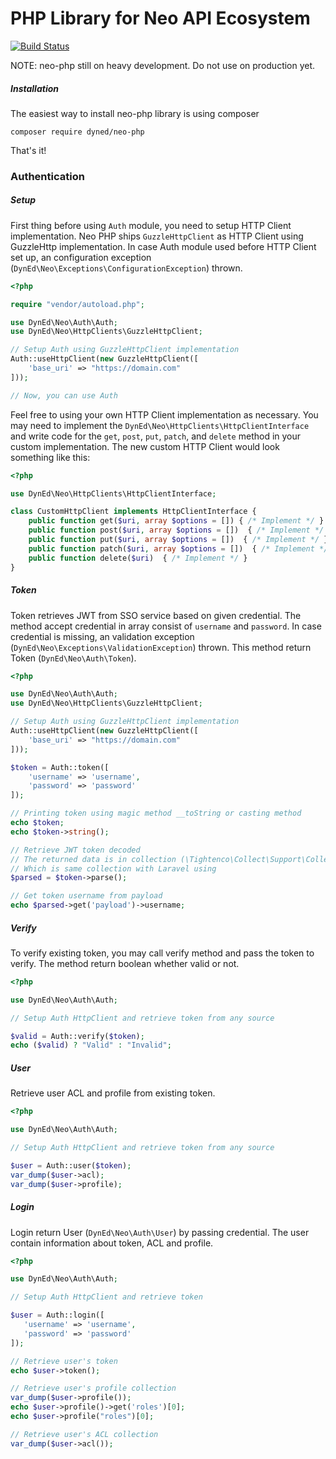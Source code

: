 # PHP Library for Neo API Ecosystem 
[![Build Status](https://travis-ci.org/jsilalahi/neo-php.svg?branch=master)](https://travis-ci.org/jsilalahi/neo-php)

NOTE: neo-php still on heavy development. Do not use on production yet.

##### Installation

The easiest way to install neo-php library is using composer
```
composer require dyned/neo-php
```
That's it!


### Authentication


##### Setup
First thing before using `Auth` module, you need to setup HTTP Client implementation. Neo PHP ships `GuzzleHttpClient` as HTTP Client using GuzzleHttp implementation. In case Auth module used before HTTP Client set up, an configuration exception (`DynEd\Neo\Exceptions\ConfigurationException`) thrown.

```php
<?php 

require "vendor/autoload.php";

use DynEd\Neo\Auth\Auth;
use DynEd\Neo\HttpClients\GuzzleHttpClient;

// Setup Auth using GuzzleHttpClient implementation
Auth::useHttpClient(new GuzzleHttpClient([
    'base_uri' => "https://domain.com"
]));

// Now, you can use Auth
```

Feel free to using your own HTTP Client implementation as necessary. You may need to implement the `DynEd\Neo\HttpClients\HttpClientInterface` and write code for the `get`, `post`, `put`, `patch`, and `delete` method in your custom implementation. The new custom HTTP Client would look something like this:

```php
<?php

use DynEd\Neo\HttpClients\HttpClientInterface;

class CustomHttpClient implements HttpClientInterface {
    public function get($uri, array $options = []) { /* Implement */ }
    public function post($uri, array $options = [])  { /* Implement */ }
    public function put($uri, array $options = [])  { /* Implement */ }
    public function patch($uri, array $options = [])  { /* Implement */ }
    public function delete($uri)  { /* Implement */ }
}
```

##### Token
Token retrieves JWT from SSO service based on given credential. The method accept credential in array consist of `username` and `password`. In case credential is missing, an validation exception (`DynEd\Neo\Exceptions\ValidationException`) thrown. This method return Token (`DynEd\Neo\Auth\Token`).

```php
<?php

use DynEd\Neo\Auth\Auth;
use DynEd\Neo\HttpClients\GuzzleHttpClient;

// Setup Auth using GuzzleHttpClient implementation
Auth::useHttpClient(new GuzzleHttpClient([
    'base_uri' => "https://domain.com"
]));

$token = Auth::token([
    'username' => 'username',
    'password' => 'password'
]);

// Printing token using magic method __toString or casting method
echo $token;
echo $token->string();

// Retrieve JWT token decoded
// The returned data is in collection (\Tightenco\Collect\Support\Collection)
// Which is same collection with Laravel using
$parsed = $token->parse();

// Get token username from payload
echo $parsed->get('payload')->username;
```

##### Verify
To verify existing token, you may call verify method and pass the token to verify. The method return boolean whether valid or not.

```php
<?php

use DynEd\Neo\Auth\Auth;

// Setup Auth HttpClient and retrieve token from any source

$valid = Auth::verify($token);
echo ($valid) ? "Valid" : "Invalid";
```

##### User
Retrieve user ACL and profile from existing token.

 ```php
<?php

use DynEd\Neo\Auth\Auth;

// Setup Auth HttpClient and retrieve token from any source

$user = Auth::user($token);
var_dump($user->acl);
var_dump($user->profile);
```

 
##### Login
Login return User (`DynEd\Neo\Auth\User`) by passing credential. The user contain information about token, ACL and profile.

 ```php
<?php

use DynEd\Neo\Auth\Auth;

// Setup Auth HttpClient and retrieve token

$user = Auth::login([
    'username' => 'username',
    'password' => 'password'
]);

// Retrieve user's token
echo $user->token();

// Retrieve user's profile collection
var_dump($user->profile());
echo $user->profile()->get('roles')[0];
echo $user->profile("roles")[0];

// Retrieve user's ACL collection
var_dump($user->acl());
```
 